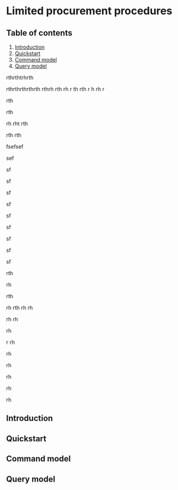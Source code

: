 # Limited procurement procedures
## Table of contents
  1. [Introduction](#introduction)
  2. [Quickstart]()
  3. [Command model]()
  4. [Query model]()



rthrthtrhrth



rthrthrthrthrth
rthrh
rth
rh
r
th
rth
r
h
rh
r



rth

rth

rh
rht
rth

rth
rth




fsefsef


sef


sf


sf


sf



sf



sf



sf



sf



sf



sf




rth






rh

rth

rh
rth
rh
rh

rh
rh



rh

r
rh




rh




rh





rh







rh





rh



## <a name="introduction"></a> Introduction
## Quickstart
## Command model
## Query model

